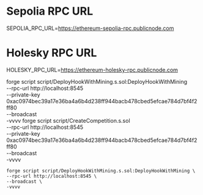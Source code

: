 # Sepolia RPC URL
SEPOLIA_RPC_URL=https://ethereum-sepolia-rpc.publicnode.com

# Holesky RPC URL  
HOLESKY_RPC_URL=https://ethereum-holesky-rpc.publicnode.com

forge script script/DeployHookWithMining.s.sol:DeployHookWithMining  \
    --rpc-url http://localhost:8545 \
    --private-key 0xac0974bec39a17e36ba4a6b4d238ff944bacb478cbed5efcae784d7bf4f2ff80 \
    --broadcast  \
    -vvvv
forge script script/CreateCompetition.s.sol  \
    --rpc-url http://localhost:8545 \
    --private-key 0xac0974bec39a17e36ba4a6b4d238ff944bacb478cbed5efcae784d7bf4f2ff80 \
    --broadcast  \
    -vvvv

    forge script script/DeployHookWithMining.s.sol:DeployHookWithMining \
    --rpc-url http://localhost:8545 \
    --broadcast \
    -vvvv